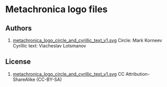 Metachronica logo files
=======================

Authors
-------

1. [metachronica_logo_circle_and_cyrillic_text_v1.svg](./metachronica_logo_circle_and_cyrillic_text_v1.svg)
   Circle: Mark Korneev
   Cyrillic text: Viacheslav Lotsmanov

License
-------

1. [metachronica_logo_circle_and_cyrillic_text_v1.svg](./metachronica_logo_circle_and_cyrillic_text_v1.svg)
   CC Attribution-ShareAlike (CC-BY-SA)
